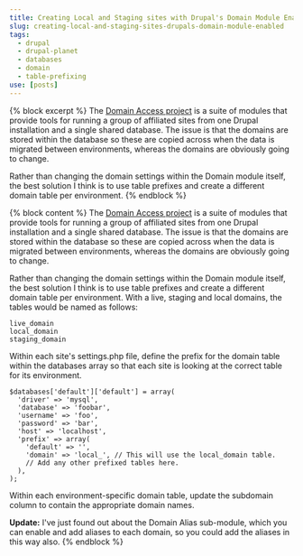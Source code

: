 ```yaml
---
title: Creating Local and Staging sites with Drupal's Domain Module Enabled
slug: creating-local-and-staging-sites-drupals-domain-module-enabled
tags:
  - drupal
  - drupal-planet
  - databases
  - domain
  - table-prefixing
use: [posts]
---
```

{% block excerpt %}
The [Domain Access project](https://drupal.org/project/domain "The Domain Access project on Drupal.org") is a suite of modules that provide tools for running a group of affiliated sites from one Drupal installation and a single shared database. The issue is that the domains are stored within the database so these are copied across when the data is migrated between environments, whereas the domains are obviously going to change.

Rather than changing the domain settings within the Domain module itself, the best solution I think is to use table prefixes and create a different domain table per environment.
{% endblock %}

{% block content %}
The [Domain Access project](https://drupal.org/project/domain "The Domain Access project on Drupal.org") is a suite of modules that provide tools for running a group of affiliated sites from one Drupal installation and a single shared database. The issue is that the domains are stored within the database so these are copied across when the data is migrated between environments, whereas the domains are obviously going to change.

Rather than changing the domain settings within the Domain module itself, the best solution I think is to use table prefixes and create a different domain table per environment. With a live, staging and local domains, the tables would be named as follows:

```language-bash
live_domain
local_domain
staging_domain
```

Within each site's settings.php file, define the prefix for the domain table within the databases array so that each site is looking at the correct table for its environment.

```language-php
$databases['default']['default'] = array(
  'driver' => 'mysql',
  'database' => 'foobar',
  'username' => 'foo',
  'password' => 'bar',
  'host' => 'localhost',
  'prefix' => array(
    'default' => '',
    'domain' => 'local_', // This will use the local_domain table.
    // Add any other prefixed tables here.
  ),
);
```

Within each environment-specific domain table, update the subdomain column to contain the appropriate domain names.

**Update:** I've just found out about the Domain Alias sub-module, which you can enable and add aliases to each domain, so you could add the aliases in this way also.
{% endblock %}
